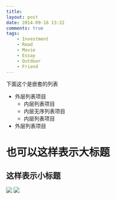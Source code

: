 ```yaml
--- 
title: 
layout: post
date: 2014-09-16 13:22
comments: true
tags: 
    - Investment
    - Read
    - Movie
    - Essay
    - Outdoor
    - Friend
---
```

下面这个是嵌套的列表
- 外层列表项目
  + 内层列表项目
  + 内层无序列表项目
  + 内层列表项目
- 外层列表项目

也可以这样表示大标题
=

这样表示小标题
-
![](/img/2014/XX-X/1.JPG)
![](/pic/2014/XX-X/1.JPG)


